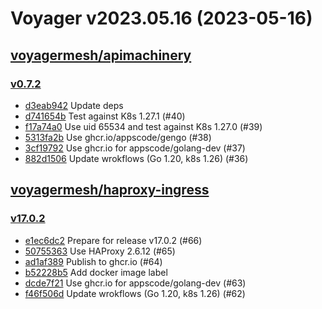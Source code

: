 # Voyager v2023.05.16 (2023-05-16)


## [voyagermesh/apimachinery](https://github.com/voyagermesh/apimachinery)

### [v0.7.2](https://github.com/voyagermesh/apimachinery/releases/tag/v0.7.2)

- [d3eab942](https://github.com/voyagermesh/apimachinery/commit/d3eab942) Update deps
- [d741654b](https://github.com/voyagermesh/apimachinery/commit/d741654b) Test against K8s 1.27.1 (#40)
- [f17a74a0](https://github.com/voyagermesh/apimachinery/commit/f17a74a0) Use uid 65534 and test against K8s 1.27.0 (#39)
- [5313fa2b](https://github.com/voyagermesh/apimachinery/commit/5313fa2b) Use ghcr.io/appscode/gengo (#38)
- [3cf19792](https://github.com/voyagermesh/apimachinery/commit/3cf19792) Use ghcr.io for appscode/golang-dev (#37)
- [882d1506](https://github.com/voyagermesh/apimachinery/commit/882d1506) Update wrokflows (Go 1.20, k8s 1.26) (#36)



## [voyagermesh/haproxy-ingress](https://github.com/voyagermesh/haproxy-ingress)

### [v17.0.2](https://github.com/voyagermesh/haproxy-ingress/releases/tag/v17.0.2)

- [e1ec6dc2](https://github.com/voyagermesh/haproxy-ingress/commit/e1ec6dc2b) Prepare for release v17.0.2 (#66)
- [50755363](https://github.com/voyagermesh/haproxy-ingress/commit/50755363b) Use HAProxy 2.6.12 (#65)
- [ad1af389](https://github.com/voyagermesh/haproxy-ingress/commit/ad1af389d) Publish to ghcr.io (#64)
- [b52228b5](https://github.com/voyagermesh/haproxy-ingress/commit/b52228b56) Add docker image label
- [dcde7f21](https://github.com/voyagermesh/haproxy-ingress/commit/dcde7f21f) Use ghcr.io for appscode/golang-dev (#63)
- [f46f506d](https://github.com/voyagermesh/haproxy-ingress/commit/f46f506da) Update wrokflows (Go 1.20, k8s 1.26) (#62)



